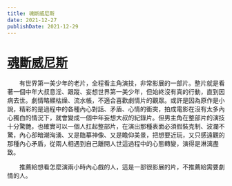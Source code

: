 ```yaml
---
title: 魂斷威尼斯
date: 2021-12-27
publishDate: 2021-12-29
---
```


# [魂斷威尼斯](https://en.wikipedia.org/wiki/Death_in_Venice_(film))
　　有世界第一美少年的老片，全程看主角演技，非常影展的一部片。整片就是看著一個中年大叔意淫、跟蹤、妄想世界第一美少年，但始終沒有真的行動，直到因病去世。劇情略顯枯燥、流水帳，不適合喜歡劇情片的觀眾。或許是因為原作是小說，精彩的是過程中的各種內心對話、矛盾、心情的衝突，拍成電影在沒有太多內心獨白的情況下，就會變成一個中年妄想大叔的紀錄片。但男主角在整部片的演技十分驚艷，也確實可以一個人扛起整部片，在演出那種表面必須假裝克制、波瀾不驚，內心卻暗潮洶湧、又是臨摹神像、又是瞻仰美景，把想要近玩，又只感遠觀的那種內心矛盾，從兩人相遇到自己離開人世這過程中的心態轉變，演得是淋漓盡致。

　　推薦給想看怎麼演兩小時內心戲的人，這是一部很影展的片，不推薦給需要劇情的人。
